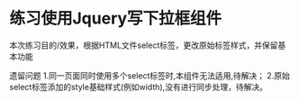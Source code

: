 # 练习使用Jquery写下拉框组件

本次练习目的/效果，根据HTML文件select标签，更改原始标签样式，并保留基本功能

遗留问题
1.同一页面同时使用多个select标签时,本组件无法适用,待解决；
2.原始select标签添加的style基础样式(例如width),没有进行同步处理，待解决。
